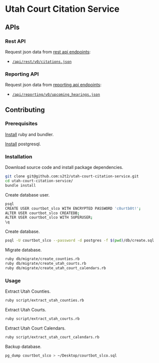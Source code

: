# Utah Court Citation Service

## APIs

### Rest API

Request json data from [rest api endpoints](/api/rest/):

  + [`/api/rest/v0/citations.json`](https://raw.githubusercontent.com/s2t2/utah-court-citation-service/master/api/rest/citations.json)


### Reporting API

Request json data from [reporting api endpoints](/api/reporting/):

  + [`/api/reporting/v0/upcoming_hearings.json`](https://raw.githubusercontent.com/s2t2/utah-court-citation-service/master/api/reporting/upcoming_hearings.json)

## Contributing

### Prerequisites

[Install](http://data-creative.info/process-documentation/2015/07/18/how-to-set-up-a-mac-development-environment.html#ruby) ruby and bundler.

[Install](http://data-creative.info/process-documentation/2015/07/18/how-to-set-up-a-mac-development-environment.html#postgresql) postgresql.

### Installation

Download source code and install package dependencies.

```` sh
git clone git@github.com:s2t2/utah-court-citation-service.git
cd utah-court-citation-service/
bundle install
````

Create database user.

```` sh
psql
CREATE USER courtbot_slco WITH ENCRYPTED PASSWORD 'c0urtb0t!';
ALTER USER courtbot_slco CREATEDB;
ALTER USER courtbot_slco WITH SUPERUSER;
\q
````

Create database.

```` sh
psql -U courtbot_slco --password -d postgres -f $(pwd)/db/create.sql
````

Migrate database.

```` sh
ruby db/migrate/create_counties.rb
ruby db/migrate/create_utah_courts.rb
ruby db/migrate/create_utah_court_calendars.rb
````

### Usage

Extract Utah Counties.

```` sh
ruby script/extract_utah_counties.rb
````

Extract Utah Courts.

```` sh
ruby script/extract_utah_courts.rb
````

Extract Utah Court Calendars.

```` sh
ruby script/extract_utah_court_calendars.rb
````

Backup database.

```` sh
pg_dump courtbot_slco > ~/Desktop/courtbot_slco.sql
````
